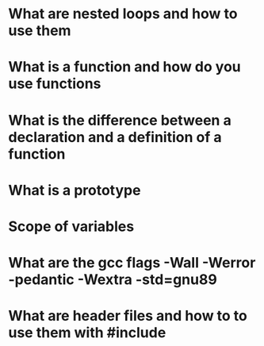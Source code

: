 # What are nested loops and how to use them
# What is a function and how do you use functions
# What is the difference between a declaration and a definition of a function
# What is a prototype
# Scope of variables
# What are the gcc flags -Wall -Werror -pedantic -Wextra -std=gnu89
# What are header files and how to to use them with #include
